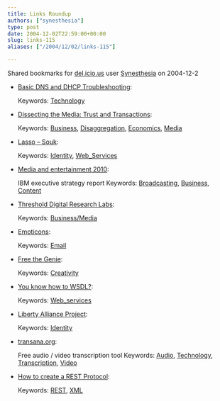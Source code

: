 ```yaml
---
title: Links Roundup
authors: ["synesthesia"]
type: post
date: 2004-12-02T22:59:00+00:00
slug: links-115 
aliases: ["/2004/12/02/links-115"]

---
```

Shared bookmarks for [del.icio.us][1] user  [Synesthesia][2] on 2004-12-2

  * [Basic DNS and DHCP Troubleshooting][3]:
   
    Keywords: [Technology][4]
  * [Dissecting the Media: Trust and Transactions][5]:
   
    Keywords: [Business][6], [Disaggregation][7], [Economics][8], [Media][9]
  * [Lasso &#8211; Souk][10]:
   
    Keywords: [Identity][11], [Web_Services][12]
  * [Media and entertainment 2010][13]:
  
    IBM executive strategy report Keywords: [Broadcasting][14], [Business][6], [Content][15]
  * [Threshold Digital Research Labs][16]:
   
    Keywords: [Business/Media][17]
  * [Emoticons][18]:
   
    Keywords: [Email][19]
  * [Free the Genie][20]:
   
    Keywords: [Creativity][21]
  * [You know how to WSDL?][22]:
   
    Keywords: [Web_services][23]
  * [Liberty Alliance Project][24]:
   
    Keywords: [Identity][11]
  * [transana.org][25]:
  
    Free audio / video transcription tool Keywords: [Audio][26], [Technology][4], [Transcription][27], [Video][28]
  * [How to create a REST Protocol][29]:
   
    Keywords: [REST][30], [XML][31]

 [1]: https://del.icio.us/
 [2]: https://del.icio.us/synesthesia
 [3]: https://channels.lockergnome.com/it/archives/20041201_basic_dns_and_dhcp_troubleshooting.phtml "https://channels.lockergnome.com/it/archives/20041201_basic_dns_and_dhcp_troubleshooting.phtml"
 [4]: https://del.icio.us/synesthesia/Technology
 [5]: https://due-diligence.typepad.com/blog/2004/09/dissecting_the_.html "https://due-diligence.typepad.com/blog/2004/09/dissecting_the_.html"
 [6]: https://del.icio.us/synesthesia/Business
 [7]: https://del.icio.us/synesthesia/Disaggregation
 [8]: https://del.icio.us/synesthesia/Economics
 [9]: https://del.icio.us/synesthesia/Media
 [10]: https://lasso.entrouvert.org/souk "https://lasso.entrouvert.org/souk"
 [11]: https://del.icio.us/synesthesia/Identity
 [12]: https://del.icio.us/synesthesia/Web_Services
 [13]: https://www-1.ibm.com/services/us/index.wss/xs/imc/a1001755 "https://www-1.ibm.com/services/us/index.wss/xs/imc/a1001755"
 [14]: https://del.icio.us/synesthesia/Broadcasting
 [15]: https://del.icio.us/synesthesia/Content
 [16]: https://www-306.ibm.com/software/success/cssdb.nsf/CS/JSTS-64EQ8C?OpenDocument "https://www-306.ibm.com/software/success/cssdb.nsf/CS/JSTS-64EQ8C?OpenDocument"
 [17]: https://del.icio.us/synesthesia/Business/Media
 [18]: https://www.computeruser.com/resources/dictionary/emoticons.html "https://www.computeruser.com/resources/dictionary/emoticons.html"
 [19]: https://del.icio.us/synesthesia/Email
 [20]: https://www.ideachampions.com/free_the_genie.shtml "https://www.ideachampions.com/free_the_genie.shtml"
 [21]: https://del.icio.us/synesthesia/Creativity
 [22]: https://www.looselycoupled.com/blog/lc00aa00078.html "https://www.looselycoupled.com/blog/lc00aa00078.html"
 [23]: https://del.icio.us/synesthesia/Web_services
 [24]: https://www.projectliberty.org/ "https://www.projectliberty.org/"
 [25]: https://www.transana.org/ "https://www.transana.org/"
 [26]: https://del.icio.us/synesthesia/Audio
 [27]: https://del.icio.us/synesthesia/Transcription
 [28]: https://del.icio.us/synesthesia/Video
 [29]: https://www.xml.com/pub/a/2004/12/01/restful-web.html "https://www.xml.com/pub/a/2004/12/01/restful-web.html"
 [30]: https://del.icio.us/synesthesia/REST
 [31]: https://del.icio.us/synesthesia/XML